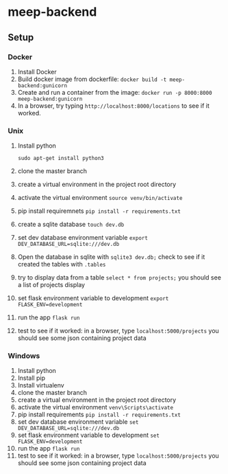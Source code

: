 # meep-backend

## Setup

### Docker
  1. Install Docker
  2. Build docker image from dockerfile:
    ```
    docker build -t meep-backend:gunicorn
    ```
  3. Create and run a container from the image:
    ```
    docker run -p 8000:8000 meep-backend:gunicorn
    ```
  4. In a browser, try typing ```http://localhost:8000/locations``` to see
    if it worked.

### Unix
  1. Install python
     ```
     sudo apt-get install python3
     ```
  2. clone the master branch
  3. create a virtual environment in the project root directory
  4. activate the virtual environment ```source venv/bin/activate```
  5. pip install requiremnets ```pip install -r requirements.txt```
  6. create a sqlite database ```touch dev.db```
  7. set dev database environment variable ```export DEV_DATABASE_URL=sqlite:///dev.db```
  8. Open the database in sqlite with ```sqlite3 dev.db;``` check to see if it created the tables with ```.tables```
  9. try to display data from a table ```select * from projects;``` you should see a list of projects display

  10. set flask environment variable to development
    ```
    export FLASK_ENV=development
    ```
  11. run the app
    ```
    flask run
    ```
  12. test to see if it worked: in a browser, type ```localhost:5000/projects``` you should see some json containing project data




### Windows
  1. Install python
  2. Install pip
  3. Install virtualenv
  4. clone the master branch
  5. create a virtual environment in the project root directory
  6. activate the virtual environment ```venv\Scripts\activate```
  7. pip install requirements ```pip install -r requirements.txt```
  8. set dev database environment variable ```set DEV_DATABASE_URL=sqlite:///dev.db```
  9. set flask environment variable to development
    ```
    set FLASK_ENV=development
    ```
  10. run the app
    ```
    flask run
    ```
  11. test to see if it worked: in a browser, type ```localhost:5000/projects``` you should see some json containing project data
